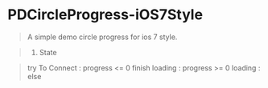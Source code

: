 PDCircleProgress-iOS7Style
==========================

> A simple demo circle progress for ios 7 style.

> 1. State

> try To Connect : progress <= 0
> finish loading : progress >= 0
> loading        : else

